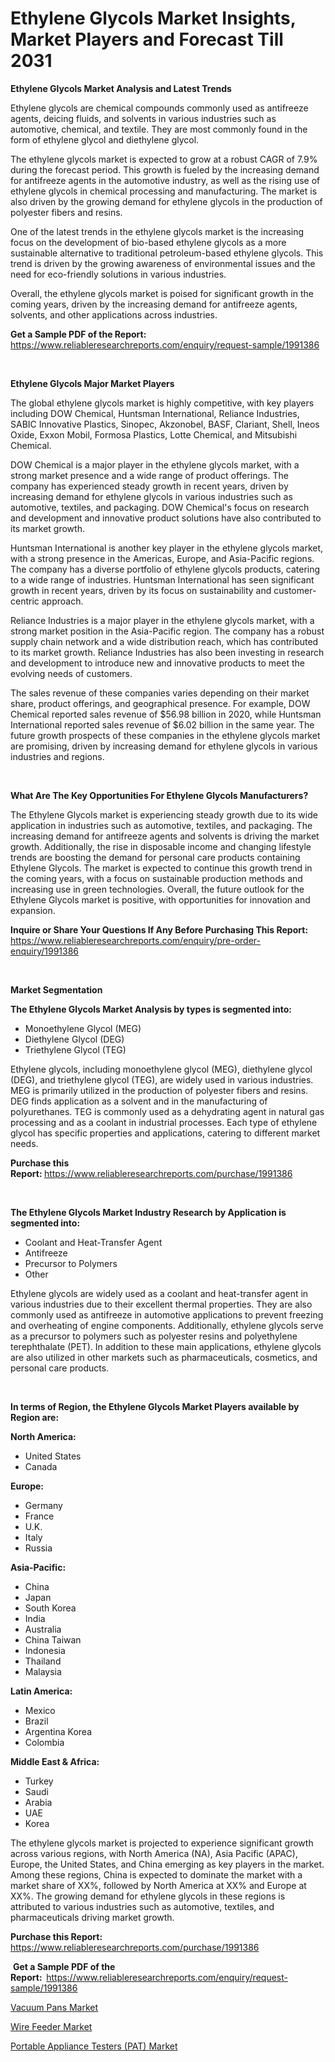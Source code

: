 <p><h1>Ethylene Glycols Market Insights, Market Players and Forecast Till 2031</h1></p><p><strong>Ethylene Glycols Market Analysis and Latest Trends</strong></p>
<p><p>Ethylene glycols are chemical compounds commonly used as antifreeze agents, deicing fluids, and solvents in various industries such as automotive, chemical, and textile. They are most commonly found in the form of ethylene glycol and diethylene glycol.</p><p>The ethylene glycols market is expected to grow at a robust CAGR of 7.9% during the forecast period. This growth is fueled by the increasing demand for antifreeze agents in the automotive industry, as well as the rising use of ethylene glycols in chemical processing and manufacturing. The market is also driven by the growing demand for ethylene glycols in the production of polyester fibers and resins.</p><p>One of the latest trends in the ethylene glycols market is the increasing focus on the development of bio-based ethylene glycols as a more sustainable alternative to traditional petroleum-based ethylene glycols. This trend is driven by the growing awareness of environmental issues and the need for eco-friendly solutions in various industries.</p><p>Overall, the ethylene glycols market is poised for significant growth in the coming years, driven by the increasing demand for antifreeze agents, solvents, and other applications across industries.</p></p>
<p><strong>Get a Sample PDF of the Report:&nbsp;</strong> <a href="https://www.reliableresearchreports.com/enquiry/request-sample/1991386">https://www.reliableresearchreports.com/enquiry/request-sample/1991386</a></p>
<p>&nbsp;</p>
<p><strong>Ethylene Glycols Major Market Players</strong></p>
<p><p>The global ethylene glycols market is highly competitive, with key players including DOW Chemical, Huntsman International, Reliance Industries, SABIC Innovative Plastics, Sinopec, Akzonobel, BASF, Clariant, Shell, Ineos Oxide, Exxon Mobil, Formosa Plastics, Lotte Chemical, and Mitsubishi Chemical.</p><p>DOW Chemical is a major player in the ethylene glycols market, with a strong market presence and a wide range of product offerings. The company has experienced steady growth in recent years, driven by increasing demand for ethylene glycols in various industries such as automotive, textiles, and packaging. DOW Chemical's focus on research and development and innovative product solutions have also contributed to its market growth.</p><p>Huntsman International is another key player in the ethylene glycols market, with a strong presence in the Americas, Europe, and Asia-Pacific regions. The company has a diverse portfolio of ethylene glycols products, catering to a wide range of industries. Huntsman International has seen significant growth in recent years, driven by its focus on sustainability and customer-centric approach.</p><p>Reliance Industries is a major player in the ethylene glycols market, with a strong market position in the Asia-Pacific region. The company has a robust supply chain network and a wide distribution reach, which has contributed to its market growth. Reliance Industries has also been investing in research and development to introduce new and innovative products to meet the evolving needs of customers.</p><p>The sales revenue of these companies varies depending on their market share, product offerings, and geographical presence. For example, DOW Chemical reported sales revenue of $56.98 billion in 2020, while Huntsman International reported sales revenue of $6.02 billion in the same year. The future growth prospects of these companies in the ethylene glycols market are promising, driven by increasing demand for ethylene glycols in various industries and regions.</p></p>
<p>&nbsp;</p>
<p><strong>What Are The Key Opportunities For Ethylene Glycols Manufacturers?</strong></p>
<p><p>The Ethylene Glycols market is experiencing steady growth due to its wide application in industries such as automotive, textiles, and packaging. The increasing demand for antifreeze agents and solvents is driving the market growth. Additionally, the rise in disposable income and changing lifestyle trends are boosting the demand for personal care products containing Ethylene Glycols. The market is expected to continue this growth trend in the coming years, with a focus on sustainable production methods and increasing use in green technologies. Overall, the future outlook for the Ethylene Glycols market is positive, with opportunities for innovation and expansion.</p></p>
<p><strong>Inquire or Share Your Questions If Any Before Purchasing This Report:</strong> <a href="https://www.reliableresearchreports.com/enquiry/pre-order-enquiry/1991386">https://www.reliableresearchreports.com/enquiry/pre-order-enquiry/1991386</a></p>
<p>&nbsp;</p>
<p><strong>Market Segmentation</strong></p>
<p><strong>The Ethylene Glycols Market Analysis by types is segmented into:</strong></p>
<p><ul><li>Monoethylene Glycol (MEG)</li><li>Diethylene Glycol (DEG)</li><li>Triethylene Glycol (TEG)</li></ul></p>
<p><p>Ethylene glycols, including monoethylene glycol (MEG), diethylene glycol (DEG), and triethylene glycol (TEG), are widely used in various industries. MEG is primarily utilized in the production of polyester fibers and resins. DEG finds application as a solvent and in the manufacturing of polyurethanes. TEG is commonly used as a dehydrating agent in natural gas processing and as a coolant in industrial processes. Each type of ethylene glycol has specific properties and applications, catering to different market needs.</p></p>
<p><strong>Purchase this Report:&nbsp;</strong><a href="https://www.reliableresearchreports.com/purchase/1991386">https://www.reliableresearchreports.com/purchase/1991386</a></p>
<p>&nbsp;</p>
<p><strong>The Ethylene Glycols Market Industry Research by Application is segmented into:</strong></p>
<p><ul><li>Coolant and Heat-Transfer Agent</li><li>Antifreeze</li><li>Precursor to Polymers</li><li>Other</li></ul></p>
<p><p>Ethylene glycols are widely used as a coolant and heat-transfer agent in various industries due to their excellent thermal properties. They are also commonly used as antifreeze in automotive applications to prevent freezing and overheating of engine components. Additionally, ethylene glycols serve as a precursor to polymers such as polyester resins and polyethylene terephthalate (PET). In addition to these main applications, ethylene glycols are also utilized in other markets such as pharmaceuticals, cosmetics, and personal care products.</p></p>
<p>&nbsp;</p>
<p><strong>In terms of Region, the Ethylene Glycols Market Players available by Region are:</strong></p>
<p>
    <p> <strong> North America: </strong>
        <ul>
            <li>United States</li>
            <li>Canada</li>
        </ul>
        </p> 
    <p> <strong> Europe: </strong>
        <ul>
            <li>Germany</li>
            <li>France</li>
            <li>U.K.</li>
            <li>Italy</li>
            <li>Russia</li>
        </ul>
        </p> 
    <p> <strong> Asia-Pacific: </strong>
        <ul>
            <li>China</li>
            <li>Japan</li>
            <li>South Korea</li>
            <li>India</li>
            <li>Australia</li>
            <li>China Taiwan</li>
            <li>Indonesia</li>
            <li>Thailand</li>
            <li>Malaysia</li>
        </ul>
        </p> 
    <p> <strong> Latin America: </strong>
        <ul>
            <li>Mexico</li>
            <li>Brazil</li>
            <li>Argentina Korea</li>
            <li>Colombia</li>
        </ul>
        </p> 
    <p> <strong> Middle East & Africa: </strong>
        <ul>
            <li>Turkey</li>
            <li>Saudi</li>
            <li>Arabia</li>
            <li>UAE</li>
            <li>Korea</li>
        </ul>
    </p>
    </p>
<p><p>The ethylene glycols market is projected to experience significant growth across various regions, with North America (NA), Asia Pacific (APAC), Europe, the United States, and China emerging as key players in the market. Among these regions, China is expected to dominate the market with a market share of XX%, followed by North America at XX% and Europe at XX%. The growing demand for ethylene glycols in these regions is attributed to various industries such as automotive, textiles, and pharmaceuticals driving market growth.</p></p>
<p><strong>Purchase this Report: </strong><a href="https://www.reliableresearchreports.com/purchase/1991386">https://www.reliableresearchreports.com/purchase/1991386</a></p>
<p>&nbsp;<strong>Get a Sample PDF of the Report:&nbsp;&nbsp;</strong><a href="https://www.reliableresearchreports.com/enquiry/request-sample/1991386">https://www.reliableresearchreports.com/enquiry/request-sample/1991386</a></p>
<p><strong></strong></p>
<p><p><a href="https://view.publitas.com/reportprime-1/global-vacuum-pans-market-by-types-applications-and-major-players-with-regional-growth-rate-analysis-and-development-situation-from-2023-to-2030/">Vacuum Pans Market</a></p><p><a href="https://view.publitas.com/reportprime-1/wire-feeder-market-size-market-share-and-global-market-analysis-report-2023-2030/">Wire Feeder Market</a></p><p><a href="https://view.publitas.com/reportprime-1/portable-appliance-testers-pat-market-dynamics-2023-2030-also-about-its-market-trends-projections-and-opportunities/">Portable Appliance Testers (PAT) Market</a></p></p>